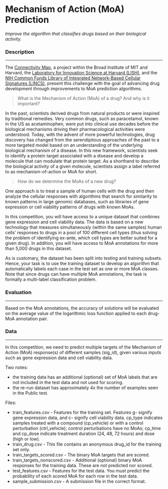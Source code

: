 # Mechanism of Action (MoA) Prediction
_Improve the algorithm that classifies drugs based on their biological activity._

### Description
---
The [Connectivity Map](https://clue.io/), a project within the Broad Institute of MIT and Harvard, the [Laboratory for Innovation Science at Harvard (LISH)](https://lish.harvard.edu/), and the [NIH Common Funds Library of Integrated Network-Based Cellular Signatures (LINCS)](https://lincsproject.org/), present this challenge with the goal of advancing drug development through improvements to MoA prediction algorithms.

>What is the Mechanism of Action (MoA) of a drug? And why is it important?

In the past, scientists derived drugs from natural products or were inspired by traditional remedies. Very common drugs, such as paracetamol, known in the US as acetaminophen, were put into clinical use decades before the biological mechanisms driving their pharmacological activities were understood. Today, with the advent of more powerful technologies, drug discovery has changed from the serendipitous approaches of the past to a more targeted model based on an understanding of the underlying biological mechanism of a disease. In this new framework, scientists seek to identify a protein target associated with a disease and develop a molecule that can modulate that protein target. As a shorthand to describe the biological activity of a given molecule, scientists assign a label referred to as mechanism-of-action or MoA for short.

> How do we determine the MoAs of a new drug?

One approach is to treat a sample of human cells with the drug and then analyze the cellular responses with algorithms that search for similarity to known patterns in large genomic databases, such as libraries of gene expression or cell viability patterns of drugs with known MoAs.

In this competition, you will have access to a unique dataset that combines gene expression and cell viability data. The data is based on a new technology that measures simultaneously (within the same samples) human cells’ responses to drugs in a pool of 100 different cell types (thus solving the problem of identifying ex-ante, which cell types are better suited for a given drug). In addition, you will have access to MoA annotations for more than 5,000 drugs in this dataset.

As is customary, the dataset has been split into testing and training subsets. Hence, your task is to use the training dataset to develop an algorithm that automatically labels each case in the test set as one or more MoA classes. Note that since drugs can have multiple MoA annotations, the task is formally a multi-label classification problem.

### Evaluation
---
Based on the MoA annotations, the accuracy of solutions will be evaluated on the average value of the logarithmic loss function applied to each drug-MoA annotation pair.

### Data
---
In this competition, we need to predict multiple targets of the Mechanism of Action (MoA) response(s) of different samples (sig_id), given various inputs such as gene expression data and cell viability data.

Two notes:

- the training data has an additional (optional) set of MoA labels that are not included in the test data and not used for scoring.
- the re-run dataset has approximately 4x the number of examples seen in the Public test.

Files:

- train_features.csv - Features for the training set. Features g- signify gene expression data, and c- signify cell viability data. cp_type indicates samples treated with a compound (cp_vehicle) or with a control perturbation (ctrl_vehicle); control perturbations have no MoAs; cp_time and cp_dose indicate treatment duration (24, 48, 72 hours) and dose (high or low).
- train_drug.csv - This file contains an anonymous drug_id for the training set only.
- train_targets_scored.csv - The binary MoA targets that are scored.
- train_targets_nonscored.csv - Additional (optional) binary MoA responses for the training data. These are not predicted nor scored.
- test_features.csv - Features for the test data. You must predict the probability of each scored MoA for each row in the test data.
- sample_submission.csv - A submission file in the correct format.